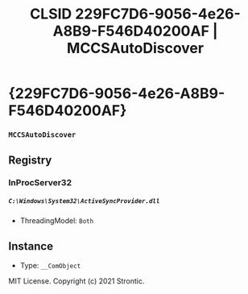 ﻿---
title: "CLSID 229FC7D6-9056-4e26-A8B9-F546D40200AF | MCCSAutoDiscover"
excerpt: What is COM-Object CLSID 229FC7D6-9056-4e26-A8B9-F546D40200AF?
---

# {229FC7D6-9056-4e26-A8B9-F546D40200AF}

### `MCCSAutoDiscover`

## Registry


### InProcServer32

##### `C:\Windows\System32\ActiveSyncProvider.dll`
* ThreadingModel: `Both`

## Instance

* Type: `__ComObject`

MIT License. Copyright (c) 2021 Strontic.


